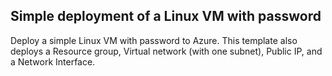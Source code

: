 ##  Simple deployment of a Linux VM with password

Deploy a simple Linux VM with password to Azure. This template also deploys a 
Resource group,
Virtual network (with one subnet),
Public IP,
and a Network Interface.
